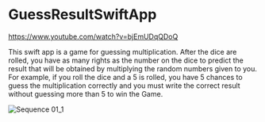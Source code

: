 # GuessResultSwiftApp

https://www.youtube.com/watch?v=bjEmUDqQDoQ


This swift app is a game for guessing multiplication. After the dice are rolled, you have as many rights as the number on the dice to predict the result that will be obtained by multiplying the random numbers given to you. For example, if you roll the dice and a 5 is rolled, you have 5 chances to guess the multiplication correctly and you must write the correct result without guessing more than 5 to win the Game.


![Sequence 01_1](https://github.com/mfgucluer/GuessResultSwiftApp/assets/87612705/b9e1ff30-cb05-4ffb-a8ef-fdf4c1d48c7c)
